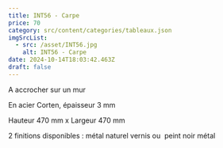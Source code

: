 ```yaml
---
title: INT56 - Carpe
price: 70
category: src/content/categories/tableaux.json
imgSrcList:
  - src: /asset/INT56.jpg
    alt: INT56 - Carpe
date: 2024-10-14T18:03:42.463Z
draft: false
---
```


A accrocher sur un mur

En acier Corten, épaisseur 3 mm

Hauteur 470 mm x Largeur 470 mm

2 finitions disponibles : métal naturel vernis ou  peint noir métal
